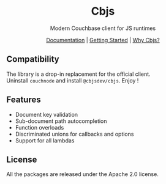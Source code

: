 <h1 align="center">
Cbjs
</h1>
<p align="center">
Modern Couchbase client for JS runtimes
<p>

<p align="center">
 <a href="https://cbjs.dev">Documentation</a> | <a href="https://cbjs.dev/guide/">Getting Started</a> | <a href="https://cbjs.dev/guide/why">Why Cbjs?</a>
</p>

## Compatibility

The library is a drop-in replacement for the official client.  
Uninstall `couchnode` and install `@cbjsdev/cbjs`. Enjoy !

## Features

- Document key validation
- Sub-document path autocompletion
- Function overloads
- Discriminated unions for callbacks and options
- Support for all lambdas

## License

All the packages are released under the Apache 2.0 license.
